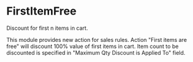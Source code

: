 FirstItemFree
=============

Discount for first n items in cart.

This module provides new action for sales rules.
Action "First items are free" will discount 100% value of first items in cart.
Item count to be discounted is specified in "Maximum Qty Discount is Applied To" field.

